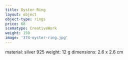 ```yaml
---
title: Oyster Ring
layout: object
object-type: rings
price: 68
scematype: CreativeWork
weight: 150
image: '374-oyster-ring.jpg'
---
```

material: silver 925
weight: 12 g
dimensions: 2.6 x 2.6 cm

